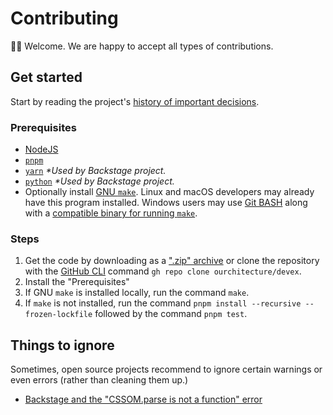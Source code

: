 # Contributing

👋🏽 Welcome. We are happy to accept all types of contributions.

## Get started

Start by reading the project's [history of important decisions](../src/docs/decisions/README.md).

### Prerequisites

-   [NodeJS](https://nodejs.org/)
-   [`pnpm`](https://pnpm.io/)
-   [`yarn`](https://yarnpkg.com/) _\*Used by Backstage project._
-   [`python`](https://www.python.org/downloads/) _\*Used by Backstage project._
-   Optionally install [GNU `make`](https://www.gnu.org/software/make/). Linux
    and macOS developers may already have this program installed. Windows users
    may use [Git BASH](https://gitforwindows.org/) along with a
    [compatible binary for running `make`](https://gist.github.com/evanwill/0207876c3243bbb6863e65ec5dc3f058#make).

### Steps

1. Get the code by downloading as a [".zip" archive](https://github.com/ourchitecture/devex/archive/refs/heads/main.zip)
   or clone the repository with the [GitHub CLI](https://cli.github.com/)
   command `gh repo clone ourchitecture/devex`.
2. Install the "Prerequisites"
3. If GNU `make` is installed locally, run the command `make`.
4. If `make` is not installed, run the command `pnpm install --recursive --frozen-lockfile`
   followed by the command `pnpm test`.

## Things to ignore

Sometimes, open source projects recommend to ignore certain warnings or even
errors (rather than cleaning them up.)

-   [Backstage and the "CSSOM.parse is not a function" error](https://github.com/backstage/backstage/issues/16388#issuecomment-1505120874)
